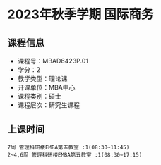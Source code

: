# 2023年秋季学期 国际商务 






## 课程信息

- 课程号：MBAD6423P.01
- 学分：2
- 教学类型：理论课
- 开课单位：MBA中心
- 课程类别：硕士
- 课程层次：研究生课程

## 上课时间

```
7周 管理科研楼EMBA第五教室 :1(08:30~11:45)
2~4,6周 管理科研楼EMBA第五教室 :1(08:30~17:15)
```

